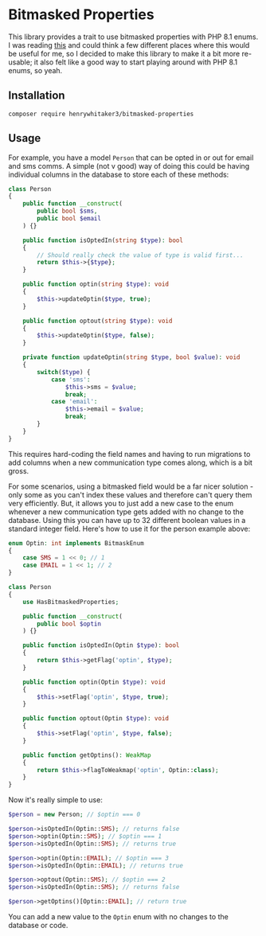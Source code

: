 # Bitmasked Properties

This library provides a trait to use bitmasked properties with PHP 8.1 enums. I was reading [this](https://aaronfrancis.com/2021/bitmasking-in-laravel-and-mysql) and could think a few different places where this would be useful for me, so I decided to make this library to make it a bit more re-usable; it also felt like a good way to start playing around with PHP 8.1 enums, so yeah.

## Installation

```shell
composer require henrywhitaker3/bitmasked-properties
```

## Usage

For example, you have a model `Person` that can be opted in or out for email and sms comms. A simple (not v good) way of doing this could be having individual columns in the database to store each of these methods:

```php
class Person
{
    public function __construct(
        public bool $sms,
        public bool $email
    ) {}

    public function isOptedIn(string $type): bool
    {
        // Should really check the value of type is valid first...
        return $this->{$type};
    }

    public function optin(string $type): void
    {
        $this->updateOptin($type, true);
    }

    public function optout(string $type): void
    {
        $this->updateOptin($type, false);
    }

    private function updateOptin(string $type, bool $value): void
    {
        switch($type) {
            case 'sms':
                $this->sms = $value;
                break;
            case 'email':
                $this->email = $value;
                break;
        }
    }
}
```

This requires hard-coding the field names and having to run migrations to add columns when a new communication type comes along, which is a bit gross.

For some scenarios, using a bitmasked field would be a far nicer solution - only some as you can't index these values and therefore can't query them very efficiently. But, it allows you to just add a new case to the enum whenever a new communication type gets added with no change to the database. Using this you can have up to 32 different boolean values in a standard integer field. Here's how to use it for the person example above:

```php
enum Optin: int implements BitmaskEnum
{
    case SMS = 1 << 0; // 1
    case EMAIL = 1 << 1; // 2
}
```

```php
class Person
{
    use HasBitmaskedProperties;

    public function __construct(
        public bool $optin
    ) {}

    public function isOptedIn(Optin $type): bool
    {
        return $this->getFlag('optin', $type);
    }

    public function optin(Optin $type): void
    {
        $this->setFlag('optin', $type, true);
    }

    public function optout(Optin $type): void
    {
        $this->setFlag('optin', $type, false);
    }

    public function getOptins(): WeakMap
    {
        return $this->flagToWeakmap('optin', Optin::class);
    }
}
```

Now it's really simple to use:

```php
$person = new Person; // $optin === 0

$person->isOptedIn(Optin::SMS); // returns false
$person->optin(Optin::SMS); // $optin === 1
$person->isOptedIn(Optin::SMS); // returns true

$person->optin(Optin::EMAIL); // $optin === 3
$person->isOptedIn(Optin::EMAIL); // returns true

$person->optout(Optin::SMS); // $optin === 2
$person->isOptedIn(Optin::SMS); // returns false

$person->getOptins()[Optin::EMAIL]; // return true
```

You can add a new value to the `Optin` enum with no changes to the database or code.
